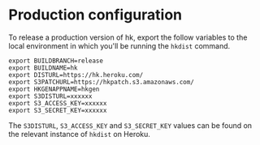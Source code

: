 # Production configuration

To release a production version of hk, export the follow variables to the local environment in which you'll be running the `hkdist` command.

```
export BUILDBRANCH=release
export BUILDNAME=hk
export DISTURL=https://hk.heroku.com/
export S3PATCHURL=https://hkpatch.s3.amazonaws.com/
export HKGENAPPNAME=hkgen
export S3DISTURL=xxxxxx
export S3_ACCESS_KEY=xxxxxx
export S3_SECRET_KEY=xxxxxx
```

The `S3DISTURL`, `S3_ACCESS_KEY` and `S3_SECRET_KEY` values can be found on the relevant instance of `hkdist` on Heroku.